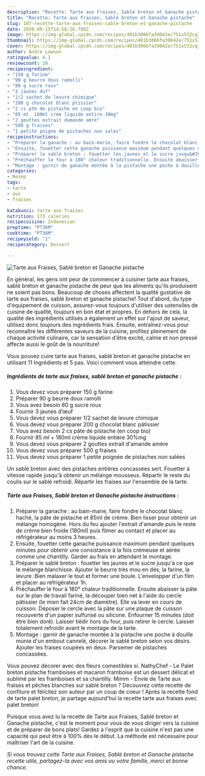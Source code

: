 ```yaml
---
description: "Recette: Tarte aux Fraises, Sablé breton et Ganache pistache"
title: "Recette: Tarte aux Fraises, Sablé breton et Ganache pistache"
slug: 107-recette-tarte-aux-fraises-sable-breton-et-ganache-pistache
date: 2020-09-15T14:58:26.780Z
image: https://img-global.cpcdn.com/recipes/401b3066fa39042e/751x532cq70/tarte-aux-fraises-sable-breton-et-ganache-pistache-photo-principale-de-la-recette.jpg
thumbnail: https://img-global.cpcdn.com/recipes/401b3066fa39042e/751x532cq70/tarte-aux-fraises-sable-breton-et-ganache-pistache-photo-principale-de-la-recette.jpg
cover: https://img-global.cpcdn.com/recipes/401b3066fa39042e/751x532cq70/tarte-aux-fraises-sable-breton-et-ganache-pistache-photo-principale-de-la-recette.jpg
author: Andre Lawson
ratingvalue: 4.1
reviewcount: 10
recipeingredient:
- "150 g farine"
- "90 g beurre doux ramolli"
- "80 g sucre roux"
- "3 jaunes duf"
- "1/2 sachet de levure chimique"
- "200 g chocolat blanc ptissier"
- "2 cs pte de pistache en coop bio"
- "85 ml  180ml crme liquide entire 30mg"
- "2 gouttes extrait damande amre"
- "500 g fraises"
- "1 petite poigne de pistaches non sales"
recipeinstructions:
- "Préparer la ganache : au bain-marie, faire fondre le chocolat blanc haché, la pâte de pistache et 85ml de crème. Bien lisser pour obtenir un mélange homogène. Hors du feu ajouter l&#39;extrait d&#39;amande puis le reste de crème bien froide (180ml) puis filmer au contact et placer au réfrigérateur au moins 3 heures."
- "Ensuite, fouetter cette ganache puissance maximum pendant quelques minutes pour obtenir une consistance à la fois crémeuse et aérée comme une chantilly. Garder au frais en attendant le montage."
- "Préparer le sablé breton : fouetter les jaunes et le sucre jusqu&#39;à ce que le mélange blanchisse. Ajouter le beurre très mou en dés, la farine, la levure. Bien malaxer le tout et former une boule. L&#39;envelopper d&#39;un film et placer au réfrigérateur 1h."
- "Préchauffer le four à 180° chaleur traditionnelle. Ensuite abaisser la pâte sur le plan de travail fariné, la découper bien net à l&#39;aide du cercle pâtissier (le mien fait 24cm de diamètre). Elle va lever en cours de cuisson. Déposer le cercle avec la pâte sur une plaque de cuisson recouverte d&#39;un papier sulfurisé ou silicone. Enfourner 15 minutes (doit être bien doré). Laisser tiédir hors du four, puis retirer le cercle. Laisser totalement refroidir avant le montage de la tarte."
- "Montage : garnir de ganache montée à la pistache une poche à douille munie d&#39;un embout cannelé, décorer le sablé breton selon vos désirs. Ajouter les fraises coupées en deux. Parsemer de pistaches concassées."
categories:
- Resep
tags:
- tarte
- aux
- fraises

katakunci: tarte aux fraises 
nutrition: 173 calories
recipecuisine: Indonesian
preptime: "PT36M"
cooktime: "PT36M"
recipeyield: "1"
recipecategory: Dessert

---
```



![Tarte aux Fraises, Sablé breton et Ganache pistache](https://img-global.cpcdn.com/recipes/401b3066fa39042e/751x532cq70/tarte-aux-fraises-sable-breton-et-ganache-pistache-photo-principale-de-la-recette.jpg)

En général, les gens ont peur de commencer à cuisiner tarte aux fraises, sablé breton et ganache pistache de peur que les aliments qu'ils produisent ne soient pas bons. Beaucoup de choses affectent la qualité gustative de tarte aux fraises, sablé breton et ganache pistache! Tout d'abord, du type d'équipement de cuisson, assurez-vous toujours d'utiliser des ustensiles de cuisine de qualité, toujours en bon état et propres. En dehors de cela, la qualité des ingrédients utilisés a également un effet sur l'ajout de saveur, utilisez donc toujours des ingrédients frais. Ensuite, entraînez-vous pour reconnaître les différentes saveurs de la cuisine, profitez pleinement de chaque activité culinaire, car la sensation d'être excité, calme et non pressé affecte aussi le goût de la nourriture!

<!--inarticleads1-->

Vous pouvez cuire tarte aux fraises, sablé breton et ganache pistache en utilisant 11 Ingrédients et 5 pas. Voici comment vous atteindre cette.

##### Ingrédients de tarte aux fraises, sablé breton et ganache pistache :

1. Vous devez vous préparer 150 g farine
1. Préparer 90 g beurre doux ramolli
1. Vous avez besoin 80 g sucre roux
1. Fournir 3 jaunes d’œuf
1. Vous devez vous préparer 1/2 sachet de levure chimique
1. Vous devez vous préparer 200 g chocolat blanc pâtissier
1. Vous avez besoin 2 cs pâte de pistache (en coop bio)
1. Fournir 85 ml + 180ml crème liquide entière 30%mg
1. Vous devez vous préparer 2 gouttes extrait d&#39;amande amère
1. Vous devez vous préparer 500 g fraises
1. Vous devez vous préparer 1 petite poignée de pistaches non salées


Un sablé breton avec des pistaches entières concassées sert. Fouetter à vitesse rapide jusqu&#39;à obtenir un mélange mousseux. Répartir le reste du coulis sur le sablé refroidi. Répartir les fraises sur l&#39;ensemble de la tarte. 

<!--inarticleads2-->

##### Tarte aux Fraises, Sablé breton et Ganache pistache instructions :

1. Préparer la ganache : au bain-marie, faire fondre le chocolat blanc haché, la pâte de pistache et 85ml de crème. Bien lisser pour obtenir un mélange homogène. Hors du feu ajouter l&#39;extrait d&#39;amande puis le reste de crème bien froide (180ml) puis filmer au contact et placer au réfrigérateur au moins 3 heures.
1. Ensuite, fouetter cette ganache puissance maximum pendant quelques minutes pour obtenir une consistance à la fois crémeuse et aérée comme une chantilly. Garder au frais en attendant le montage.
1. Préparer le sablé breton : fouetter les jaunes et le sucre jusqu&#39;à ce que le mélange blanchisse. Ajouter le beurre très mou en dés, la farine, la levure. Bien malaxer le tout et former une boule. L&#39;envelopper d&#39;un film et placer au réfrigérateur 1h.
1. Préchauffer le four à 180° chaleur traditionnelle. Ensuite abaisser la pâte sur le plan de travail fariné, la découper bien net à l&#39;aide du cercle pâtissier (le mien fait 24cm de diamètre). Elle va lever en cours de cuisson. Déposer le cercle avec la pâte sur une plaque de cuisson recouverte d&#39;un papier sulfurisé ou silicone. Enfourner 15 minutes (doit être bien doré). Laisser tiédir hors du four, puis retirer le cercle. Laisser totalement refroidir avant le montage de la tarte.
1. Montage : garnir de ganache montée à la pistache une poche à douille munie d&#39;un embout cannelé, décorer le sablé breton selon vos désirs. Ajouter les fraises coupées en deux. Parsemer de pistaches concassées.


Vous pouvez décorer avec des fleurs comestibles si. NathyChef - Le Palet breton pistache framboises et macaron framboise est un dessert délicat et sublimé par les framboises et sa chantilly. Mimm - Envie de Tarte aux fraises et pêches blanches sur sablé breton ? Découvrez cette recette de confiture et félicitez son auteur par un coup de coeur ! Après la recette fond de tarte palet breton, je partage aujourd&#39;hui la recette tarte aux fraises avec palet breton! 

<!--inarticleads1-->

<p>
Puisque vous avez lu la recette de Tarte aux Fraises, Sablé breton et Ganache pistache, c'est le moment pour vous de vous diriger vers la cuisine et de préparer de bons plats! Gardez à l'esprit que la cuisine n'est pas une capacité qui peut être à 100% dès le début. La méthode est nécessaire pour maîtriser l'art de la cuisine.
</p>

<p>
<i>Si vous trouvez cette Tarte aux Fraises, Sablé breton et Ganache pistache recette utile, partagez-la avec vos amis ou votre famille, merci et bonne chance.</i>
</p>
